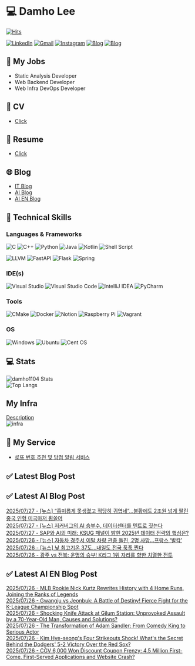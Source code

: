 
# 💻 Damho Lee

[![Hits](https://hits.seeyoufarm.com/api/count/incr/badge.svg?url=https%3A%2F%2Fgithub.com%2Fdamho1104&count_bg=%233D9CC8&title_bg=%23555555&icon=&icon_color=%23E7E7E7&title=hits&edge_flat=false)](https://hits.seeyoufarm.com)  

[![LinkedIn](https://img.shields.io/badge/Linkedin-%230077B5.svg?style=flat&logo=linkedin&logoColor=white)](https://www.linkedin.com/in/damho1104/)
[![Gmail](https://img.shields.io/badge/Gmail-D14836?style=flat&logo=gmail&logoColor=white)](mailto:damho1104@gmail.com)
[![Instagram](https://img.shields.io/badge/Instargram-%23E4405F.svg?style=flat&logo=Instagram&logoColor=white)](https://www.instagram.com/damho1104/)
[![Blog](https://img.shields.io/badge/Blog-%23000000.svg?style=flat&logo=Tistory&logoColor=white)](https://dmomo.co.kr/)
[![Blog](https://img.shields.io/badge/Blog-%23000000.svg?style=flat&logo=WordPress&logoColor=white)](https://blog.ai.dmomo.co.kr/)

## 📃 My Jobs
- Static Analysis Developer
- Web Backend Developer
- Web Infra DevOps Developer

## 📰 CV
- [Click](https://resume.dmomo.net/damho.lee/resume)  

## 📘 Resume
- [Click](https://damho1104.notion.site/8af3191b9815406d95708d9a0cea5a9e)  

## 🌐 Blog
- [IT Blog](https://dmomo.co.kr/)
- [AI Blog](https://blog.ai.dmomo.co.kr/)
- [AI EN Blog](https://ai.trend.dmomo.co.kr/)

## 💪 Technical Skills
### Languages & Frameworks
![C](https://img.shields.io/badge/c-%2300599C.svg?style=flat&logo=c&logoColor=white)
![C++](https://img.shields.io/badge/c++-%2300599C.svg?style=flat&logo=c%2B%2B&logoColor=white)
![Python](https://img.shields.io/badge/Python-3776AB.svg?&style=flat&logo=Python&logoColor=white)
![Java](https://img.shields.io/badge/java-%23ED8B00.svg?style=flat&logo=openjdk&logoColor=white)
![Kotlin](https://img.shields.io/badge/Kotlin-%237F52FF.svg?style=flat&logo=Kotlin&logoColor=white)
![Shell Script](https://img.shields.io/badge/Shell_script-%23121011.svg?style=flat&logo=gnu-bash&logoColor=white)  
  
![LLVM](https://img.shields.io/badge/LLVM/Clang-000B1D.svg?&style=flat&logo=LLVM&logoColor=white)
![FastAPI](https://img.shields.io/badge/FastAPI-005571?style=flat&logo=fastapi)
![Flask](https://img.shields.io/badge/Flask-%23000.svg?style=flat&logo=flask&logoColor=white)
![Spring](https://img.shields.io/badge/Springboot-%236DB33F.svg?style=flat&logo=spring&logoColor=white)
  
  
### IDE(s)
![Visual Studio](https://img.shields.io/badge/Visual%20Studio-5C2D91.svg?style=flat&logo=visual-studio&logoColor=white) 
![Visual Studio Code](https://img.shields.io/badge/Visual%20Studio%20Code-0078d7.svg?style=flat&logo=visual-studio-code&logoColor=white)
![IntelliJ IDEA](https://img.shields.io/badge/IntelliJIDEA-000000.svg?style=flat&logo=intellij-idea&logoColor=white) 
![PyCharm](https://img.shields.io/badge/PyCharm-143?style=flat&logo=pycharm&logoColor=black&color=black&labelColor=green) 


### Tools
![CMake](https://img.shields.io/badge/CMake-%23008FBA.svg?style=flat&logo=cmake&logoColor=white)
![Docker](https://img.shields.io/badge/docker-%230db7ed.svg?style=flat&logo=docker&logoColor=white)
![Notion](https://img.shields.io/badge/Notion-%23000000.svg?style=flat&logo=notion&logoColor=white)
![Raspberry Pi](https://img.shields.io/badge/-RaspberryPi-C51A4A?style=flat&logo=Raspberry-Pi)
![Vagrant](https://img.shields.io/badge/Vagrant-%231563FF.svg?style=flat&logo=vagrant&logoColor=white)


### OS
![Windows](https://img.shields.io/badge/Windows-0078D6?style=flat&logo=windows&logoColor=white)
![Ubuntu](https://img.shields.io/badge/Ubuntu-E95420?style=flat&logo=ubuntu&logoColor=white)
![Cent OS](https://img.shields.io/badge/Cent%20OS-002260?style=flat&logo=centos&logoColor=F0F0F0)


## :computer: Stats
![damho1104 Stats](https://github-readme-stats.vercel.app/api?username=damho1104&hide=issues&show_icons=true&show=prs_merged,prs_merged_percentage&theme=chartreuse-dark)  
![Top Langs](https://github-readme-stats.vercel.app/api/top-langs/?username=damho1104&layout=compact&theme=chartreuse-dark)


## My Infra
[Description](https://dmomo.co.kr/444)  
![infra](https://nextcloud.dmomo.net/apps/files_sharing/publicpreview/EtWDB9RaEXyf4FT?file=/&fileId=142416&x=6016&y=3384&a=true&etag=eee0bc0c4308201c786211582fdbc678)  





## 📣 My Service
- [로또 번호 추천 및 당첨 알림 서비스](https://lotto.dmomo.co.kr/)  


## ✅ Latest Blog Post


## ✅ Latest AI Blog Post
[2025/07/27 - [뉴스] “흥미롭게 못생겼고 적당히 귀엽네”…불황에도 2조원 넘게 팔린 중국 인형 미국마저 휩쓸어](https://blog.ai.dmomo.co.kr/news/6717) <br/>
[2025/07/27 - [뉴스] 저커버그의 AI 승부수, 데이터센터를 텐트로 짓는다](https://blog.ai.dmomo.co.kr/news/6714) <br/>
[2025/07/27 - SAP와 AI의 미래: KSUG 패널이 밝힌 2025년 데이터 전략의 핵심은?](https://blog.ai.dmomo.co.kr/ai/6711) <br/>
[2025/07/26 - [뉴스] 자동차 경주서 이탈 차량 관중 돌진, 2명 사망…프랑스 ‘발칵’](https://blog.ai.dmomo.co.kr/news/6708) <br/>
[2025/07/26 - [뉴스] 낮 최고기온 37도…내일도 전국 푹푹 찐다](https://blog.ai.dmomo.co.kr/news/6705) <br/>
[2025/07/26 - 광주 vs 전북: 운명의 승부! K리그 1위 자리를 향한 치열한 전투](https://blog.ai.dmomo.co.kr/trend/6702) <br/>

## ✅ Latest AI EN Blog Post
[2025/07/26 - MLB Rookie Nick Kurtz Rewrites History with 4 Home Runs, Joining the Ranks of Legends](https://ai.trend.dmomo.co.kr/2025/07/mlb-rookie-nick-kurtz-rewrites-history.html) <br/>
[2025/07/26 - Gwangju vs Jeonbuk: A Battle of Destiny! Fierce Fight for the K-League Championship Spot](https://ai.trend.dmomo.co.kr/2025/07/gwangju-vs-jeonbuk-battle-of-destiny.html) <br/>
[2025/07/26 - Shocking Knife Attack at Gilum Station: Unprovoked Assault by a 70-Year-Old Man, Causes and Solutions?](https://ai.trend.dmomo.co.kr/2025/07/shocking-knife-attack-at-gilum-station.html) <br/>
[2025/07/26 - The Transformation of Adam Sandler: From Comedy King to Serious Actor](https://ai.trend.dmomo.co.kr/2025/07/the-transformation-of-adam-sandler-from.html) <br/>
[2025/07/26 - Kim Hye-seong's Four Strikeouts Shock! What's the Secret Behind the Dodgers' 5-2 Victory Over the Red Sox?](https://ai.trend.dmomo.co.kr/2025/07/kim-hye-seongs-four-strikeouts-shock.html) <br/>
[2025/07/26 - CGV 6,000 Won Discount Coupon Frenzy: 4.5 Million First-Come, First-Served Applications and Website Crash?](https://ai.trend.dmomo.co.kr/2025/07/cgv-6000-won-discount-coupon-frenzy-45.html) <br/>
